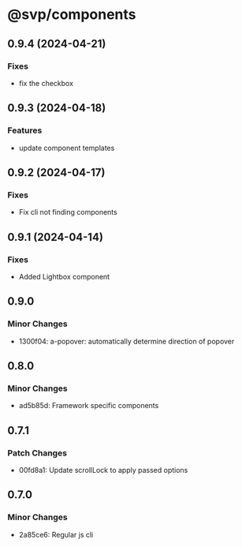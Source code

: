 # @svp/components

## 0.9.4 (2024-04-21)

### Fixes

- fix the checkbox

## 0.9.3 (2024-04-18)

### Features

- update component templates

## 0.9.2 (2024-04-17)

### Fixes

- Fix cli not finding components

## 0.9.1 (2024-04-14)

### Fixes

- Added Lightbox component

## 0.9.0

### Minor Changes

- 1300f04: a-popover: automatically determine direction of popover

## 0.8.0

### Minor Changes

- ad5b85d: Framework specific components

## 0.7.1

### Patch Changes

- 00fd8a1: Update scrollLock to apply passed options

## 0.7.0

### Minor Changes

- 2a85ce6: Regular js cli

